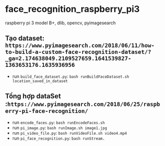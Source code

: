 # face_recognition_raspberry_pi3
raspberry pi 3 model B+, dlib, opencv, pyimagesearch

## Tạo dataset: `https://www.pyimagesearch.com/2018/06/11/how-to-build-a-custom-face-recognition-dataset/?_ga=2.174638049.2109527659.1641539827-1363653176.1635936956`
- run `build_face_dataset.py`: `bash runBuildFaceDataset.sh location_saved_in_dataset`

## Tổng hợp dataSet :`https://www.pyimagesearch.com/2018/06/25/raspberry-pi-face-recognition/`
- run `encode_faces.py`: `bash runEncodeFaces.sh`
- run `pi_image.py`: `bash runImage.sh image1.jpg`
- run `pi_video_file.py`: `bash runVideoFile.sh video4.mp4`
- run `pi_face_recognition.py`: `bash runStream.`
